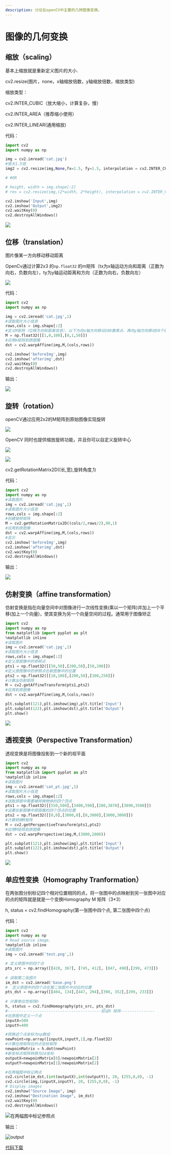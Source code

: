 ```yaml
---
description: 讨论在openCV中主要的几种图像变换。
---
```


# 图像的几何变换

## 缩放（scaling）

基本上缩放就是重新定义图片的大小.

cv2.resize\(图片，none，x轴缩放倍数，y轴缩放倍数，缩放类型\)

缩放类型：

cv2.INTER\_CUBIC（放大缩小，计算复杂，慢）

cv2.INTER\_AREA（推荐缩小使用）

cv2.INTER\_LINEAR\(通用缩放\)

代码：

```python
import cv2
import numpy as np

img = cv2.imread('cat.jpg')
#放大1.5倍
img2 = cv2.resize(img,None,fx=1.5, fy=1.5, interpolation = cv2.INTER_CUBIC)

# #OR

# height, width = img.shape[:2]
# res = cv2.resize(img,(2*width, 2*height), interpolation = cv2.INTER_CUBIC)

cv2.imshow('Input',img)
cv2.imshow('Output',img2)
cv2.waitKey(0)
cv2.destroyAllWindows()
```

![](../.gitbook/assets/screen-shot-2019-07-08-at-1.52.33-am.png)

## 位移（translation）

图片像某一方向移动移动距离

OpenCv通过计算2x3 的`np.float32` 的m矩阵（tx为x轴运动方向和距离（正数为向右，负数向左），ty为y轴运动距离和方向（正数为向右，负数向左）

![](../.gitbook/assets/screen-shot-2019-07-08-at-1.35.06-am.png)



代码：

```python
import cv2
import numpy as np

img = cv2.imread('cat.jpg',1)
#读取图片大小信息
rows,cols = img.shape[:2]
#定义M矩阵（位移方向和距离信息），以下为向x轴方向移动100像素点，再向y轴方向移动50个像素点
M = np.float32([[1,0,100],[0,1,50]])
#应用m矩阵到原图像
dst = cv2.warpAffine(img,M,(cols,rows))

cv2.imshow('beforeImg',img)
cv2.imshow('afterimg',dst)
cv2.waitKey(0)
cv2.destroyAllWindows()
```

输出：

![](../.gitbook/assets/screen-shot-2019-07-08-at-1.33.43-am.png)

## 旋转（rotation）

openCV通过应用2x2的M矩阵到原始图像实现旋转

![](../.gitbook/assets/screen-shot-2019-07-08-at-1.39.30-am.png)

OpenCV 同时也提供缩放旋转功能，并且你可以自定义旋转中心

![](../.gitbook/assets/screen-shot-2019-07-08-at-1.41.12-am.png)

![](../.gitbook/assets/screen-shot-2019-07-08-at-1.41.16-am.png)

cv2.getRotationMatrix2D\(\(长,宽\),旋转角度,1\) 

代码：

```python
import cv2
import numpy as np
#读取图片
img = cv2.imread('cat.jpg',1)
#读取图片大小信息
rows,cols = img.shape[:2]
#创建旋转矩阵
M = cv2.getRotationMatrix2D((cols/2,rows/2),90,1)
#应用到原图像
dst = cv2.warpAffine(img,M,(cols,rows))
#显示
cv2.imshow('beforeImg',img)
cv2.imshow('afterimg',dst)
cv2.waitKey(0)
cv2.destroyAllWindows()
```

输出：

![](../.gitbook/assets/screen-shot-2019-07-08-at-1.46.06-am%20%281%29.png)

## 仿射变换（affine transformation）

仿射变换是指在向量空间中对图像进行一次线性变换\(乘以一个矩阵\)并加上一个平移\(加上一个向量\)，使其变换为另一个向量空间的过程。通常用于图像矫正

```python
import cv2
import numpy as np
from matplotlib import pyplot as plt
%matplotlib inline
#读取图片
img = cv2.imread('cat.jpg',1)
#读取图片大小信息
rows,cols = img.shape[:2]
#定义原图像中的参照点
pts1 = np.float32([[50,50],[200,50],[50,200]])
#定义原图像中的参照点在新图像中的位置
pts2 = np.float32([[10,100],[200,50],[100,250]])
#计算出仿射矩阵
M = cv2.getAffineTransform(pts1,pts2)
#应用到原图像
dst = cv2.warpAffine(img,M,(cols,rows))

plt.subplot(121),plt.imshow(img),plt.title('Input')
plt.subplot(122),plt.imshow(dst),plt.title('Output')
plt.show()
```

![](../.gitbook/assets/screen-shot-2019-07-08-at-10.02.25-pm.png)

## 透视变换（Perspective Transformation）

透视变换是将图像投影到一个新的视平面

```python
import cv2
import numpy as np
from matplotlib import pyplot as plt
%matplotlib inline
#读取图片
img = cv2.imread('cat_pt.jpg',1)
#读取图片大小信息
rows,cols = img.shape[:2]
#选取原图中需要被转换物体的四个顶点
pts1 = np.float32([[550,500],[3400,590],[280,3870],[3890,3500]])
#设置在新图像中原图像的四个顶点的位置
pts2 = np.float32([[0,0],[3000,0],[0,3000],[3000,3000]])
#计算转换M矩阵
M = cv2.getPerspectiveTransform(pts1,pts2)
#应用M矩阵到原图像
dst = cv2.warpPerspective(img,M,(3000,2000))

plt.subplot(121),plt.imshow(img),plt.title('Input')
plt.subplot(122),plt.imshow(dst),plt.title('Output')
plt.show()
```

![](../.gitbook/assets/screen-shot-2019-07-08-at-10.02.50-pm.png)

## 单应性变换（Homography Tranformation）

在两张图分别标记四个相对位置相同的点，将一张图中的点映射到另一张图中对应的点的矩阵就是就是一个变换Homography M 矩阵（3\*3）

h, status = cv2.findHomography\(第一张图中四个点, 第二张图中四个点\)

代码：

```python
import cv2
import numpy as np
# Read source image.
%matplotlib inline
#读取图片
img = cv2.imread('test.png',1)

# 定义原图中的四个点
pts_src = np.array([[428, 367], [745, 412], [847, 490],[299, 473]])
 
# 读取第二张图片
im_dst = cv2.imread('base.png')
#  定义原图中的四个点在第二张图片中对应的位置
pts_dst = np.array([[404, 134],[447, 294],[398, 352],[299, 233]])
 
# 计算单应性矩阵h
h, status = cv2.findHomography(pts_src, pts_dst)
#-----------------------------------------验证H 矩阵---------------
#在原图中定义一个点
inputX=500
inputY=400

#转换这个点坐标为np数组
newPoint=np.array([inputX,inputY,1],np.float32)
#计算应用矩阵后的点坐标矩阵
newpoinMatrix = h.dot(newPoint)
#新坐标点矩阵转换为2d坐标
outputX=newpoinMatrix[0]/newpoinMatrix[2]
outputY=newpoinMatrix[1]/newpoinMatrix[2]

#在两幅图中标记两点
cv2.circle(im_dst,(int(outputX),int(outputY)), 20, (255,0,0), -1)
cv2.circle(img,(inputX,inputY), 20, (255,0,0), -1)
# Display images
cv2.imshow("Source Image", img)
cv2.imshow("Destination Image", im_dst)
cv2.waitKey(0)
cv2.destroyAllWindows()
```

![&#x5728;&#x4E24;&#x5E45;&#x56FE;&#x4E2D;&#x6807;&#x8BB0;&#x53C2;&#x7167;&#x70B9;](../.gitbook/assets/screen-shot-2019-07-08-at-2.39.40-am.png)

输出：

![output](../.gitbook/assets/screen-shot-2019-07-08-at-2.46.41-am.png)

[代码下载](https://github.com/ozheng1993/ComputerVisionFromIntroToGiveup/tree/master/source/%E5%9B%BE%E5%83%8F%E7%9A%84%E5%87%A0%E4%BD%95%E5%8F%98%E6%8D%A2)



